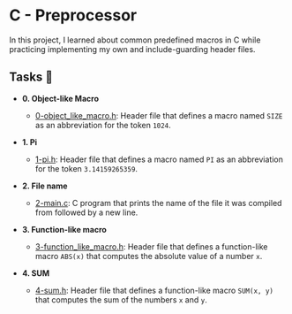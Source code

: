 # C - Preprocessor

In this project, I learned about common predefined macros in C while
practicing implementing my own and include-guarding header files.


## Tasks :page_with_curl:

- **0. Object-like Macro**

  - [0-object_like_macro.h](./0-object_like_macro.h): Header file that defines a
    macro named `SIZE` as an abbreviation for the token `1024`.

- **1. Pi**

  - [1-pi.h](./1-pi.h): Header file that defines a macro named `PI` as an abbreviation
    for the token `3.14159265359`.

- **2. File name**

  - [2-main.c](./2-main.c): C program that prints the name of the file it was
    compiled from followed by a new line.

- **3. Function-like macro**

  - [3-function_like_macro.h](./3-function_like_macro.h): Header file that defines a
    function-like macro `ABS(x)` that computes the absolute value of a number `x`.

- **4. SUM**
  - [4-sum.h](./4-sum.h): Header file that defines a function-like macro `SUM(x, y)`
    that computes the sum of the numbers `x` and `y`.
